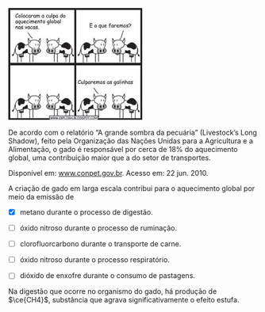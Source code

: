 

![](f520e37f-26dd-c0b9-50c9-f63da4fe3998.png)

De acordo com o relatório “A grande sombra da pecuária” (Livestock’s Long Shadow), feito pela Organização das Nações Unidas para a Agricultura e a Alimentação, o gado é responsável por cerca de 18% do aquecimento global, uma contribuição maior que a do setor de transportes.

Disponível em: www.conpet.gov.br. Acesso em: 22 jun. 2010.

A criação de gado em larga escala contribui para o aquecimento global por meio da emissão de



- [x] metano durante o processo de digestão.
- [ ] óxido nitroso durante o processo de ruminação.
- [ ] clorofluorcarbono durante o transporte de carne.
- [ ] óxido nitroso durante o processo respiratório.
- [ ] dióxido de enxofre durante o consumo de pastagens.


Na digestão que ocorre no organismo do gado, há produção de $\ce{CH4}$, substância que agrava significativamente o efeito estufa.

        